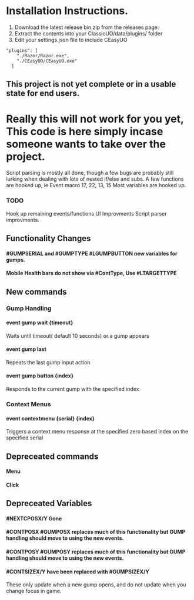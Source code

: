 ﻿# Installation Instructions.

1. Download the latest release bin.zip from the releases page.
2. Extract the contents into your ClassicUO/data/plugins/ folder
3. Edit your settings.json file to include CEasyUO
```   
"plugins": [
    "./Razor/Razor.exe",
    "./CEasyUO/CEasyUO.exe"
  ]
```

## This project is not yet complete or in a usable state for end users.

# Really this will not work for you yet, This code is here simply incase someone wants to take over the project.
Script parsing is mostly all done, though a few bugs are probably still lurking when dealing with lots of nested if/else and subs.
A few functions are hooked up, ie Event macro 17, 22, 13, 15
Most variables are hooked up.

### TODO
Hook up remaining events/functions
UI Improvments
Script parser improvments.

## Functionality Changes
#### #GUMPSERIAL and #GUMPTYPE #LGUMPBUTTON new variables for gumps.

#### Mobile Health bars do not show via #ContType, Use #LTARGETTYPE


## New commands

### Gump Handling

#### event gump wait {timeout}
Waits until timeout( default 10 seconds) or a gump appears

#### event gump last
Repeats the last gump input action

#### event gump button {index}
Responds to the current gump with the specified index


### Context Menus

#### event contextmenu {serial} {index}
Triggers a context menu response at the specified zero based index on the specified serial


## Depreceated commands

#### Menu
#### Click

## Depreceated Variables

#### #NEXTCPOSX/Y Gone 
#### #CONTPOSX #GUMPOSX replaces much of this functionality but GUMP handling should move to using the new events.
#### #CONTPOSY #GUMPOSY replaces much of this functionality but GUMP handling should move to using the new events.
#### #CONTSIZEX/Y have been replaced with #GUMPSIZEX/Y
These only update when a new gump opens, and do not update when you change focus in game.



